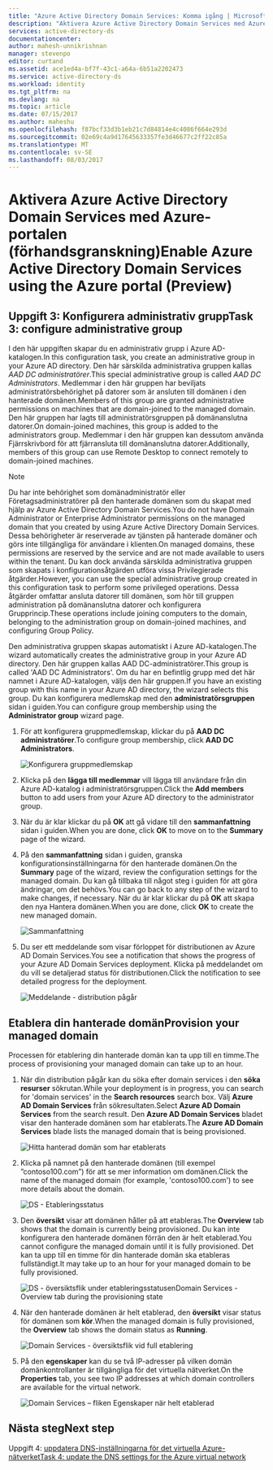 ```yaml
---
title: "Azure Active Directory Domain Services: Komma igång | Microsoft Docs"
description: "Aktivera Azure Active Directory Domain Services med Azure-portalen (förhandsgranskning)"
services: active-directory-ds
documentationcenter: 
author: mahesh-unnikrishnan
manager: stevenpo
editor: curtand
ms.assetid: ace1ed4a-bf7f-43c1-a64a-6b51a2202473
ms.service: active-directory-ds
ms.workload: identity
ms.tgt_pltfrm: na
ms.devlang: na
ms.topic: article
ms.date: 07/15/2017
ms.author: maheshu
ms.openlocfilehash: f87bcf33d3b1eb21c7d84814e4c4086f664e293d
ms.sourcegitcommit: 02e69c4a9d17645633357fe3d46677c2ff22c85a
ms.translationtype: MT
ms.contentlocale: sv-SE
ms.lasthandoff: 08/03/2017
---
```

# <a name="enable-azure-active-directory-domain-services-using-the-azure-portal-preview"></a><span data-ttu-id="897c0-103">Aktivera Azure Active Directory Domain Services med Azure-portalen (förhandsgranskning)</span><span class="sxs-lookup"><span data-stu-id="897c0-103">Enable Azure Active Directory Domain Services using the Azure portal (Preview)</span></span>


## <a name="task-3-configure-administrative-group"></a><span data-ttu-id="897c0-104">Uppgift 3: Konfigurera administrativ grupp</span><span class="sxs-lookup"><span data-stu-id="897c0-104">Task 3: configure administrative group</span></span>
<span data-ttu-id="897c0-105">I den här uppgiften skapar du en administrativ grupp i Azure AD-katalogen.</span><span class="sxs-lookup"><span data-stu-id="897c0-105">In this configuration task, you create an administrative group in your Azure AD directory.</span></span> <span data-ttu-id="897c0-106">Den här särskilda administrativa gruppen kallas *AAD DC administratörer*.</span><span class="sxs-lookup"><span data-stu-id="897c0-106">This special administrative group is called *AAD DC Administrators*.</span></span> <span data-ttu-id="897c0-107">Medlemmar i den här gruppen har beviljats administratörsbehörighet på datorer som är ansluten till domänen i den hanterade domänen.</span><span class="sxs-lookup"><span data-stu-id="897c0-107">Members of this group are granted administrative permissions on machines that are domain-joined to the managed domain.</span></span> <span data-ttu-id="897c0-108">Den här gruppen har lagts till administratörsgruppen på domänanslutna datorer.</span><span class="sxs-lookup"><span data-stu-id="897c0-108">On domain-joined machines, this group is added to the administrators group.</span></span> <span data-ttu-id="897c0-109">Medlemmar i den här gruppen kan dessutom använda Fjärrskrivbord för att fjärransluta till domänanslutna datorer.</span><span class="sxs-lookup"><span data-stu-id="897c0-109">Additionally, members of this group can use Remote Desktop to connect remotely to domain-joined machines.</span></span>

> [!NOTE]
> <span data-ttu-id="897c0-110">Du har inte behörighet som domänadministratör eller Företagsadministratörer på den hanterade domänen som du skapat med hjälp av Azure Active Directory Domain Services.</span><span class="sxs-lookup"><span data-stu-id="897c0-110">You do not have Domain Administrator or Enterprise Administrator permissions on the managed domain that you created by using Azure Active Directory Domain Services.</span></span> <span data-ttu-id="897c0-111">Dessa behörigheter är reserverade av tjänsten på hanterade domäner och görs inte tillgängliga för användare i klienten.</span><span class="sxs-lookup"><span data-stu-id="897c0-111">On managed domains, these permissions are reserved by the service and are not made available to users within the tenant.</span></span> <span data-ttu-id="897c0-112">Du kan dock använda särskilda administrativa gruppen som skapats i konfigurationsåtgärden utföra vissa Privilegierade åtgärder.</span><span class="sxs-lookup"><span data-stu-id="897c0-112">However, you can use the special administrative group created in this configuration task to perform some privileged operations.</span></span> <span data-ttu-id="897c0-113">Dessa åtgärder omfattar ansluta datorer till domänen, som hör till gruppen administration på domänanslutna datorer och konfigurera Grupprincip.</span><span class="sxs-lookup"><span data-stu-id="897c0-113">These operations include joining computers to the domain, belonging to the administration group on domain-joined machines, and configuring Group Policy.</span></span>
>

<span data-ttu-id="897c0-114">Den administrativa gruppen skapas automatiskt i Azure AD-katalogen.</span><span class="sxs-lookup"><span data-stu-id="897c0-114">The wizard automatically creates the administrative group in your Azure AD directory.</span></span> <span data-ttu-id="897c0-115">Den här gruppen kallas AAD DC-administratörer.</span><span class="sxs-lookup"><span data-stu-id="897c0-115">This group is called 'AAD DC Administrators'.</span></span> <span data-ttu-id="897c0-116">Om du har en befintlig grupp med det här namnet i Azure AD-katalogen, väljs den här gruppen.</span><span class="sxs-lookup"><span data-stu-id="897c0-116">If you have an existing group with this name in your Azure AD directory, the wizard selects this group.</span></span> <span data-ttu-id="897c0-117">Du kan konfigurera medlemskap med den **administratörsgruppen** sidan i guiden.</span><span class="sxs-lookup"><span data-stu-id="897c0-117">You can configure group membership using the **Administrator group** wizard page.</span></span>

1. <span data-ttu-id="897c0-118">För att konfigurera gruppmedlemskap, klickar du på **AAD DC administratörer**.</span><span class="sxs-lookup"><span data-stu-id="897c0-118">To configure group membership, click **AAD DC Administrators**.</span></span>

    ![Konfigurera gruppmedlemskap](./media/getting-started/domain-services-blade-admingroup.png)

2. <span data-ttu-id="897c0-120">Klicka på den **lägga till medlemmar** vill lägga till användare från din Azure AD-katalog i administratörsgruppen.</span><span class="sxs-lookup"><span data-stu-id="897c0-120">Click the **Add members** button to add users from your Azure AD directory to the administrator group.</span></span>

3. <span data-ttu-id="897c0-121">När du är klar klickar du på **OK** att gå vidare till den **sammanfattning** sidan i guiden.</span><span class="sxs-lookup"><span data-stu-id="897c0-121">When you are done, click **OK** to move on to the **Summary** page of the wizard.</span></span>

4. <span data-ttu-id="897c0-122">På den **sammanfattning** sidan i guiden, granska konfigurationsinställningarna för den hanterade domänen.</span><span class="sxs-lookup"><span data-stu-id="897c0-122">On the **Summary** page of the wizard, review the configuration settings for the managed domain.</span></span> <span data-ttu-id="897c0-123">Du kan gå tillbaka till något steg i guiden för att göra ändringar, om det behövs.</span><span class="sxs-lookup"><span data-stu-id="897c0-123">You can go back to any step of the wizard to make changes, if necessary.</span></span> <span data-ttu-id="897c0-124">När du är klar klickar du på **OK** att skapa den nya Hantera domänen.</span><span class="sxs-lookup"><span data-stu-id="897c0-124">When you are done, click **OK** to create the new managed domain.</span></span>

    ![Sammanfattning](./media/getting-started/domain-services-blade-summary.png)

5. <span data-ttu-id="897c0-126">Du ser ett meddelande som visar förloppet för distributionen av Azure AD Domain Services.</span><span class="sxs-lookup"><span data-stu-id="897c0-126">You see a notification that shows the progress of your Azure AD Domain Services deployment.</span></span> <span data-ttu-id="897c0-127">Klicka på meddelandet om du vill se detaljerad status för distributionen.</span><span class="sxs-lookup"><span data-stu-id="897c0-127">Click the notification to see detailed progress for the deployment.</span></span>

    ![Meddelande - distribution pågår](./media/getting-started/domain-services-blade-deployment-in-progress.png)


## <a name="provision-your-managed-domain"></a><span data-ttu-id="897c0-129">Etablera din hanterade domän</span><span class="sxs-lookup"><span data-stu-id="897c0-129">Provision your managed domain</span></span>
<span data-ttu-id="897c0-130">Processen för etablering din hanterade domän kan ta upp till en timme.</span><span class="sxs-lookup"><span data-stu-id="897c0-130">The process of provisioning your managed domain can take up to an hour.</span></span>

1. <span data-ttu-id="897c0-131">När din distribution pågår kan du söka efter domain services i den **söka resurser** sökrutan.</span><span class="sxs-lookup"><span data-stu-id="897c0-131">While your deployment is in progress, you can search for 'domain services' in the **Search resources** search box.</span></span> <span data-ttu-id="897c0-132">Välj **Azure AD Domain Services** från sökresultaten.</span><span class="sxs-lookup"><span data-stu-id="897c0-132">Select **Azure AD Domain Services** from the search result.</span></span> <span data-ttu-id="897c0-133">Den **Azure AD Domain Services** bladet visar den hanterade domänen som har etablerats.</span><span class="sxs-lookup"><span data-stu-id="897c0-133">The **Azure AD Domain Services** blade lists the managed domain that is being provisioned.</span></span>

    ![Hitta hanterad domän som har etablerats](./media/getting-started/domain-services-provisioning-state-find-resource.png)

2. <span data-ttu-id="897c0-135">Klicka på namnet på den hanterade domänen (till exempel ”contoso100.com”) för att se mer information om domänen.</span><span class="sxs-lookup"><span data-stu-id="897c0-135">Click the name of the managed domain (for example, 'contoso100.com') to see more details about the domain.</span></span>

    ![DS - Etableringsstatus](./media/getting-started/domain-services-provisioning-state.png)

3. <span data-ttu-id="897c0-137">Den **översikt** visar att domänen håller på att etableras.</span><span class="sxs-lookup"><span data-stu-id="897c0-137">The **Overview** tab shows that the domain is currently being provisioned.</span></span> <span data-ttu-id="897c0-138">Du kan inte konfigurera den hanterade domänen förrän den är helt etablerad.</span><span class="sxs-lookup"><span data-stu-id="897c0-138">You cannot configure the managed domain until it is fully provisioned.</span></span> <span data-ttu-id="897c0-139">Det kan ta upp till en timme för din hanterade domän ska etableras fullständigt.</span><span class="sxs-lookup"><span data-stu-id="897c0-139">It may take up to an hour for your managed domain to be fully provisioned.</span></span>

    ![<span data-ttu-id="897c0-140">DS - översiktsflik under etableringsstatusen</span><span class="sxs-lookup"><span data-stu-id="897c0-140">Domain Services - Overview tab during the provisioning state</span></span> ](./media/getting-started/domain-services-provisioning-state-details.png)

4. <span data-ttu-id="897c0-141">När den hanterade domänen är helt etablerad, den **översikt** visar status för domänen som **kör**.</span><span class="sxs-lookup"><span data-stu-id="897c0-141">When the managed domain is fully provisioned, the **Overview** tab shows the domain status as **Running**.</span></span>

    ![Domain Services - översiktsflik vid full etablering](./media/getting-started/domain-services-provisioned.png)

5. <span data-ttu-id="897c0-143">På den **egenskaper** kan du se två IP-adresser på vilken domän domänkontrollanter är tillgängliga för det virtuella nätverket.</span><span class="sxs-lookup"><span data-stu-id="897c0-143">On the **Properties** tab, you see two IP addresses at which domain controllers are available for the virtual network.</span></span>

    ![Domain Services – fliken Egenskaper när helt etablerad](./media/getting-started/domain-services-provisioned-properties.png)


## <a name="next-step"></a><span data-ttu-id="897c0-145">Nästa steg</span><span class="sxs-lookup"><span data-stu-id="897c0-145">Next step</span></span>
<span data-ttu-id="897c0-146">Uppgift 4: [uppdatera DNS-inställningarna för det virtuella Azure-nätverket](active-directory-ds-getting-started-dns.md)</span><span class="sxs-lookup"><span data-stu-id="897c0-146">[Task 4: update the DNS settings for the Azure virtual network](active-directory-ds-getting-started-dns.md)</span></span>
